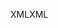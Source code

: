 <span data-ttu-id="08d5d-101">XML</span><span class="sxs-lookup"><span data-stu-id="08d5d-101">XML</span></span>